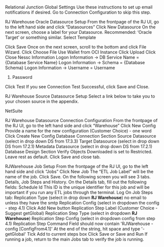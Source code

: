 

Relational Junction Global Settings
Use these instructions to set up email notifications if desired. Go to Connection Configuration to skip this step.

RJ Warehouse Oracle Datasource Setup
From the frontpage of the RJ UI, go to the left hand side and click “Datasources”
Click New Datasource
On the next screen, choose a label for your Datasource. Recommended: ‘Oracle Target’ or something similar.
Select Template

Click Save
Once on the next screen, scroll to the bottom and click File Wizard.
Click Choose File
Use Wallet from OCI Instance
Click Upload
Click Close
Nessc Information
Logon Information → DB Service Name = {Database Service Name}
Logon Information → Schema = {Database Schema}
Logon Information → Username = Username
1. Password

Click Test
If you see Connection Test Successful, click Save and Close.

RJ Warehouse Source Datasource Setup
Select a link below to take you to your chosen source in the appendix.

NetSuite

RJ Warehouse Datasource Connection Configuration
From the frontpage of the RJ UI, go to the left hand side and click “Warehouse”
Click New Config
Provide a name for the new configuration (Customer Choice) - one word
Click Create New Config
Database Connection Section
Source Datasource (select in drop down DS from 17.3.3)
Target Datasource (select in drop down DS from 17.2.1)
Metadata Datasource (select in drop down DS from 17.2.1)
Database Design Section
Verify Objects Downloaded is set to Restricted.
Leave rest as default.
Click Save and close tab.

RJWarehouse Job Setup
From the frontpage of the RJ UI, go to the left hand side and click “Jobs”
Click New Job
The “ETL Job Label” will be the name of the job.
Click Save.
On the following screen you will see 3 tabs. Details, Job Steps and History.
On the Details tab, fill out the following fields:
Schedule Id
This ID is the unique identifier for this job and will be important if you run any ETL jobs through the terminal.
Log
On Job Steps tab:
Replication Type (select in drop down **RJ Warehouse**) no email to unless they have the smtp
Replication Config (select in dropdown the config - step 4.1)
Click Add New button
Replication Step Label (Customer Choice - Suggest getGlobal)
Replication Step Type (select in dropdown **RJ Warehouse**)
Replication Step Config (select in dropdown config from step 4.1)
Replication Step Command
Field should now contain 'RJWarehouse -config [ConfigFrom4.1]'
At the end of the string, hit space and type '-getGlobal'
Tick Add to current steps box
Click Save or Save and Run
If running a job, return to the main Jobs tab to verify the job is running.
